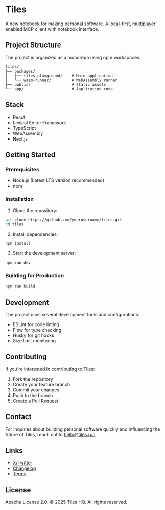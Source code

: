 # Tiles

A new notebook for making personal software. A local-first, multiplayer enabled MCP client with notebook interface.

## Project Structure

The project is organized as a monorepo using npm workspaces:

```
tiles/
├── packages/
│   ├── tiles-playground/    # Main application
│   └── wasm-runner/         # WebAssembly runner
├── public/                  # Static assets
└── app/                     # Application code
```

## Stack

- React
- Lexical Editor Framework
- TypeScript
- WebAssembly
- Next.js

## Getting Started

### Prerequisites

- Node.js (Latest LTS version recommended)
- npm

### Installation

1. Clone the repository:
```bash
git clone https://github.com/yourusername/tiles.git
cd tiles
```

2. Install dependencies:
```bash
npm install
```

3. Start the development server:
```bash
npm run dev
```

### Building for Production

```bash
npm run build
```

## Development

The project uses several development tools and configurations:

- ESLint for code linting
- Flow for type checking
- Husky for git hooks
- Size limit monitoring

## Contributing

If you're interested in contributing to Tiles:

1. Fork the repository
2. Create your feature branch
3. Commit your changes
4. Push to the branch
5. Create a Pull Request

## Contact

For inquiries about building personal software quickly and influencing the future of Tiles, reach out to [hello@tiles.run](mailto:hello@tiles.run)

## Links

- [X/Twitter](https://x.com/tilesnotebook)
- [Changelog](https://www.tiles.run/shared/Aa2sK9GLwHFkCZOPevge-)
- [Terms](https://tiles.run/shared/RYcEAFb16btn8a7SKx3bV)

## License

Apache License 2.0.
© 2025 Tiles HQ. All rights reserved. 
